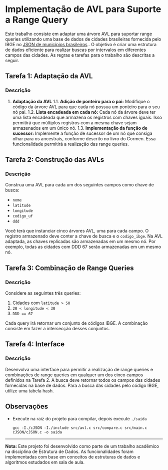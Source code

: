 # Implementação de AVL para Suporte a Range Query

Este trabalho consiste em adaptar uma árvore AVL para suportar range queries utilizando uma base de dados de cidades brasileiras fornecida pelo IBGE no [JSON de municípios brasileiros](https://github.com/kelvins/municipios-brasileiros/blob/main/json/municipios.json).. O objetivo é criar uma estrutura de dados eficiente para realizar buscas por intervalos em diferentes campos das cidades. As regras e tarefas para o trabalho são descritas a seguir.

## Tarefa 1: Adaptação da AVL

### Descrição
1. **Adaptação da AVL**
    1.1. **Adição de ponteiro para o pai:** Modifique o código da árvore AVL para que cada nó possua um ponteiro para o seu nó pai.
    1.2. **Lista encadeada em cada nó:** Cada nó da árvore deve ter uma lista encadeada que armazena os registros com chaves iguais. Isso permitirá que múltiplos registros com a mesma chave sejam armazenados em um único nó.
    1.3. **Implementação da função de sucessor:** Implemente a função de sucessor de um nó que consiga olhar para os ancestrais, conforme descrito no livro do Cormen. Essa funcionalidade permitirá a realização das range queries.

## Tarefa 2: Construção das AVLs

### Descrição
Construa uma AVL para cada um dos seguintes campos como chave de busca:
- `nome`
- `latitude`
- `longitude`
- `codigo_uf`
- `ddd`

Você terá que instanciar cinco árvores AVL, uma para cada campo. O registro armazenado deve conter a chave de busca e o `codigo_ibge`. Na AVL adaptada, as chaves replicadas são armazenadas em um mesmo nó. Por exemplo, todas as cidades com DDD 67 serão armazenadas em um mesmo nó.

## Tarefa 3: Combinação de Range Queries

### Descrição
Considere as seguintes três queries:
1. Cidades com `latitude > 50`
2. `20 < longitude < 30`
3. `DDD == 67`

Cada query irá retornar um conjunto de códigos IBGE. A combinação consiste em fazer a intersecção desses conjuntos.

## Tarefa 4: Interface

### Descrição
Desenvolva uma interface para permitir a realização de range queries e combinações de range queries em qualquer um dos cinco campos definidos na Tarefa 2. A busca deve retornar todos os campos das cidades fornecidas na base de dados. Para a busca das cidades pelo código IBGE, utilize uma tabela hash.

## Observações

   - Execute na raiz do projeto para compilar, depois execute `./saida`

         gcc -I./cJSON -I./include src/avl.c src/compare.c src/main.c cJSON/cJSON.c -o saida

---

**Nota:** Este projeto foi desenvolvido como parte de um trabalho acadêmico na disciplina de Estrutura de Dados. As funcionalidades foram implementadas com base em conceitos de estruturas de dados e algoritmos estudados em sala de aula.